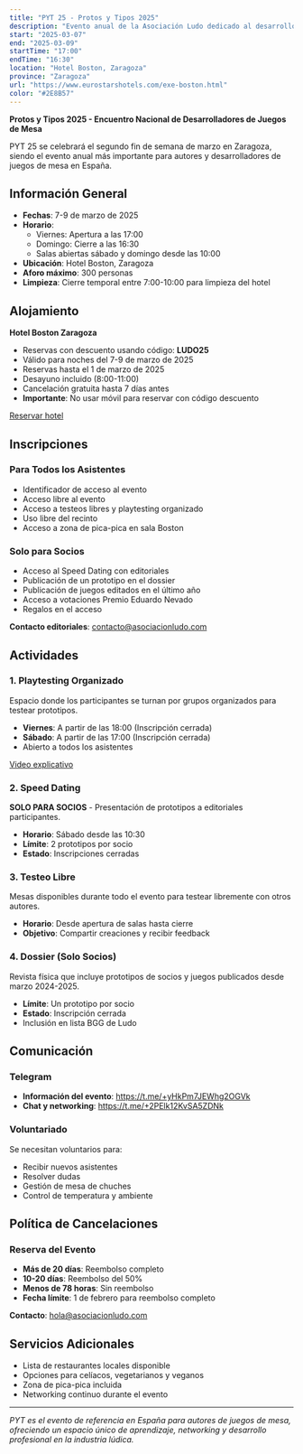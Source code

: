 ```yaml
---
title: "PYT 25 - Protos y Tipos 2025"
description: "Evento anual de la Asociación Ludo dedicado al desarrollo de prototipos de juegos de mesa. Incluye playtesting organizado, speed dating con editoriales, testeo libre y múltiples actividades para autores y desarrolladores de juegos."
start: "2025-03-07"
end: "2025-03-09"
startTime: "17:00"
endTime: "16:30"
location: "Hotel Boston, Zaragoza"
province: "Zaragoza"
url: "https://www.eurostarshotels.com/exe-boston.html"
color: "#2E8B57"
---
```


**Protos y Tipos 2025 - Encuentro Nacional de Desarrolladores de Juegos de Mesa**

PYT 25 se celebrará el segundo fin de semana de marzo en Zaragoza, siendo el evento anual más importante para autores y desarrolladores de juegos de mesa en España.

## Información General

- **Fechas**: 7-9 de marzo de 2025
- **Horario**: 
  - Viernes: Apertura a las 17:00
  - Domingo: Cierre a las 16:30
  - Salas abiertas sábado y domingo desde las 10:00
- **Ubicación**: Hotel Boston, Zaragoza
- **Aforo máximo**: 300 personas
- **Limpieza**: Cierre temporal entre 7:00-10:00 para limpieza del hotel

## Alojamiento

**Hotel Boston Zaragoza**
- Reservas con descuento usando código: **LUDO25**
- Válido para noches del 7-9 de marzo de 2025
- Reservas hasta el 1 de marzo de 2025
- Desayuno incluido (8:00-11:00)
- Cancelación gratuita hasta 7 días antes
- **Importante**: No usar móvil para reservar con código descuento

[Reservar hotel](https://www.eurostarshotels.com/exe-boston.html?referer_code=lb0gg00yx&utm_source=google&utm_medium=business&utm_campaign=lb0gg00yx&id_referer=lb0gg00yx&avail_code=lb0gg00yx)

## Inscripciones

### Para Todos los Asistentes
- Identificador de acceso al evento
- Acceso libre al evento
- Acceso a testeos libres y playtesting organizado
- Uso libre del recinto
- Acceso a zona de pica-pica en sala Boston

### Solo para Socios
- Acceso al Speed Dating con editoriales
- Publicación de un prototipo en el dossier
- Publicación de juegos editados en el último año
- Acceso a votaciones Premio Eduardo Nevado
- Regalos en el acceso

**Contacto editoriales**: contacto@asociacionludo.com

## Actividades

### 1. Playtesting Organizado
Espacio donde los participantes se turnan por grupos organizados para testear prototipos.

- **Viernes**: A partir de las 18:00 (Inscripción cerrada)
- **Sábado**: A partir de las 17:00 (Inscripción cerrada)
- Abierto a todos los asistentes

[Video explicativo](https://www.youtube.com/live/Ba6w8vsD7UM?si=kLVH7MHGK0P7AKA4)

### 2. Speed Dating
**SOLO PARA SOCIOS** - Presentación de prototipos a editoriales participantes.

- **Horario**: Sábado desde las 10:30
- **Límite**: 2 prototipos por socio
- **Estado**: Inscripciones cerradas

### 3. Testeo Libre
Mesas disponibles durante todo el evento para testear libremente con otros autores.

- **Horario**: Desde apertura de salas hasta cierre
- **Objetivo**: Compartir creaciones y recibir feedback

### 4. Dossier (Solo Socios)
Revista física que incluye prototipos de socios y juegos publicados desde marzo 2024-2025.

- **Límite**: Un prototipo por socio
- **Estado**: Inscripción cerrada
- Inclusión en lista BGG de Ludo

## Comunicación

### Telegram
- **Información del evento**: https://t.me/+yHkPm7JEWhg2OGVk
- **Chat y networking**: https://t.me/+2PElk12KvSA5ZDNk

### Voluntariado
Se necesitan voluntarios para:
- Recibir nuevos asistentes
- Resolver dudas
- Gestión de mesa de chuches
- Control de temperatura y ambiente

## Política de Cancelaciones

### Reserva del Evento
- **Más de 20 días**: Reembolso completo
- **10-20 días**: Reembolso del 50%
- **Menos de 78 horas**: Sin reembolso
- **Fecha límite**: 1 de febrero para reembolso completo

**Contacto**: hola@asociacionludo.com

## Servicios Adicionales

- Lista de restaurantes locales disponible
- Opciones para celíacos, vegetarianos y veganos
- Zona de pica-pica incluida
- Networking continuo durante el evento

---

*PYT es el evento de referencia en España para autores de juegos de mesa, ofreciendo un espacio único de aprendizaje, networking y desarrollo profesional en la industria lúdica.*
